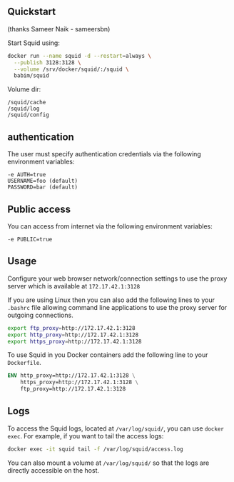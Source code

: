 ## Quickstart
(thanks Sameer Naik - sameersbn)

Start Squid using:

```bash
docker run --name squid -d --restart=always \
  --publish 3128:3128 \
  --volume /srv/docker/squid/:/squid \
  babim/squid
```
Volume dir:
```
/squid/cache
/squid/log
/squid/config
```

## authentication
The user must specify authentication credentials via the following environment variables:

```
-e AUTH=true
USERNAME=foo (default)
PASSWORD=bar (default)
```

## Public access
You can access from internet via the following environment variables:

```
-e PUBLIC=true
```

## Usage

Configure your web browser network/connection settings to use the proxy server which is available at `172.17.42.1:3128`

If you are using Linux then you can also add the following lines to your `.bashrc` file allowing command line applications to use the proxy server for outgoing connections.

```bash
export ftp_proxy=http://172.17.42.1:3128
export http_proxy=http://172.17.42.1:3128
export https_proxy=http://172.17.42.1:3128
```

To use Squid in you Docker containers add the following line to your `Dockerfile`.

```dockerfile
ENV http_proxy=http://172.17.42.1:3128 \
    https_proxy=http://172.17.42.1:3128 \
    ftp_proxy=http://172.17.42.1:3128
```

## Logs

To access the Squid logs, located at `/var/log/squid/`, you can use `docker exec`. For example, if you want to tail the access logs:

```bash
docker exec -it squid tail -f /var/log/squid/access.log
```

You can also mount a volume at `/var/log/squid/` so that the logs are directly accessible on the host.
